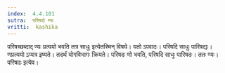 ```yaml
---
index:  4.4.101
sutra:  परिषदो ण्यः
vritti:  kashika 
---
```


परिषच्छब्दाद् ण्यः प्रत्ययो भवति तत्र साधुः इत्येतस्मिन् विषये। यतो ऽपवादः। परिषदि साधुः पारिषद्यः। णप्रत्ययो ऽप्यत्र इष्यते। तदर्थं योगविभागः क्रियते। परिषदः णो भवति, परिषदि साधुः पारिषदः। ततः ण्यः। परिषदः इत्येव।

